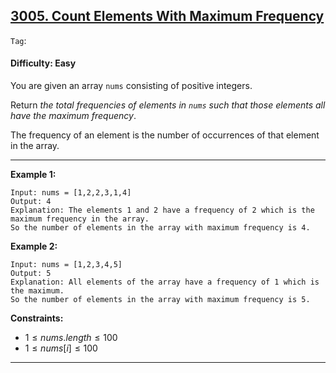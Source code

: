 ## [3005. Count Elements With Maximum Frequency](https://leetcode.com/problems/count-elements-with-maximum-frequency)

```Tag```:

#### Difficulty: Easy

You are given an array ```nums``` consisting of positive integers.

Return _the total frequencies of elements in ```nums``` such that those elements all have the maximum frequency_.

The frequency of an element is the number of occurrences of that element in the array.

---

__Example 1:__
```
Input: nums = [1,2,2,3,1,4]
Output: 4
Explanation: The elements 1 and 2 have a frequency of 2 which is the maximum frequency in the array.
So the number of elements in the array with maximum frequency is 4.
```

__Example 2:__
```
Input: nums = [1,2,3,4,5]
Output: 5
Explanation: All elements of the array have a frequency of 1 which is the maximum.
So the number of elements in the array with maximum frequency is 5.
```
 
__Constraints:__

- $1 \le nums.length \le 100$
- $1 \le nums[i] \le 100$

---
